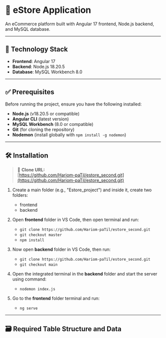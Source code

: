 # 🛒 eStore Application

An eCommerce platform built with Angular 17 frontend, Node.js backend, and MySQL database.

---

## 🧰 Technology Stack
- **Frontend**: Angular 17
- **Backend**: Node.js 18.20.5
- **Database**: MySQL Workbench 8.0

---

## ✅ Prerequisites
Before running the project, ensure you have the following installed:
- **Node.js** (v18.20.5 or compatible)
- **Angular CLI** (latest version)
- **MySQL Workbench** (8.0 or compatible)
- **Git** (for cloning the repository)
- **Nodemon** (install globally with `npm install -g nodemon`)

---

## 🛠️ Installation
> 📌 **Clone URL:**  
> [https://github.com/Hariom-paTil/estore_second.git](https://github.com/Hariom-paTil/estore_second.git)

1. Create a main folder (e.g., "Estore_project") and inside it, create two folders:
   - frontend
   - backend

2. Open **frontend** folder in VS Code, then open terminal and run:
   - `git clone https://github.com/Hariom-paTil/estore_second.git`
   - `git checkout master`
   - `npm install`

3. Now open **backend** folder in VS Code, then run:
   - `git clone https://github.com/Hariom-paTil/estore_second.git`
   - `git checkout main`

4. Open the integrated terminal in the **backend** folder and start the server using command:
   - `nodemon index.js`

5. Go to the **frontend** folder terminal and run:
   - `ng serve`

---

## 🗃️ Required Table Structure and Data





